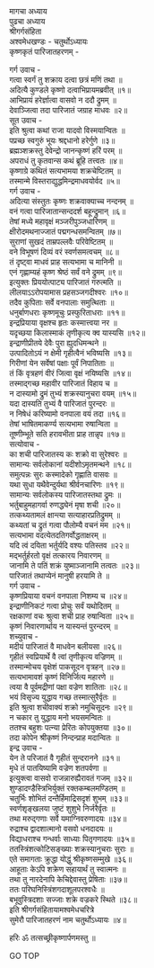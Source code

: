 मागचा अध्याय  
पुढचा अध्याय  
श्रीगर्गसंहिता  
अश्वमेधखण्डः - चतुर्थोऽध्यायः  
कृष्णकृतं पारिजातहरणम् -  
  
गर्ग उवाच -  
गत्वा स्वर्गं तु शक्राय दत्वा छत्रं मणिं तथा ॥  
अदित्यै कुण्डले कृष्णो दत्वाभिप्रायमब्रवीत् ॥१॥  
आभिप्रायं हरेर्ज्ञात्वा वासवो न ददौ द्रुमम् ॥  
देवाञ्जित्वा तदा पारिजातं जग्राह माधवः ॥२॥  
सूत उवाच -  
इति श्रुत्वा कथां राजा यादवो विस्मयान्वितः ॥  
पप्रच्छ स्वगुरुं भूयः श्रद्दधानो हरेर्गुणे ॥३॥  
ब्रह्मञ्शक्रस्तु देवेन्द्रो जानन्कृष्णं हरिं परम् ॥  
अपराधं तु कृतवान्स कथं ब्रूहि तत्त्वतः ॥४॥  
कृष्णाग्रे कथितं सत्यभामया शक्रचेष्टितम् ॥  
तस्मान्मे विस्तराद्युद्धमिन्द्रमाधवयोर्वद ॥५॥  
गर्ग उवाच -  
अदित्या संस्तुतः कृष्णः शक्रवाक्याच्च नन्दनम् ॥  
वनं गत्वा पारिजातान्सन्ददर्श बहून्द्रुमान् ॥६॥  
तेषां मध्ये महावृक्षं मञ्जरीपुञ्जधारिणम् ॥  
क्षीरोदमथनाज्जातं पद्मगन्धसमन्वितम् ॥७॥  
सुराणां सुखदं ताम्रपल्लवैः परिवेष्टितम् ॥  
वने विभूषणं दिव्यं वरं स्वर्णसमत्वचम् ॥८॥  
तं दृष्ट्वा माधवं प्राह सत्यभामा च मानिनी ॥  
एनं गृह्णाम्यहं कृष्ण श्रेष्ठं सर्वं वने द्रुमम् ॥९॥  
इत्युक्तः प्रिययोत्पाट्य पारिजातं गरुत्मति ॥  
लीलयाऽऽरोपयामास प्रहसञ्जगदीश्वरः ॥१०॥  
तदैव कुपिताः सर्वे वनपालाः समुत्थिताः ॥  
धनुर्बाणधराः कृष्णमूचुः प्रस्फुरिताधराः ॥११॥  
इन्द्रप्रियाया वृक्षश्च हृतः कस्मात्त्वया नर ॥  
यदृच्छया किलास्माकं तृणीकृत्य क्व यास्यसि ॥१२॥  
इन्द्राणीप्रीतये देवैः पुरा ह्युदधिमन्थने ॥  
उत्पादितोऽयं न क्षेमी गृहीत्वैनं भविष्यसि ॥१३॥  
गिरीणां येन सर्वेषां पक्षाः पूर्वं निपातिताः ॥  
तं किं वृत्रहणं वीरं जित्वा वृक्षं नयिष्यसि ॥१४॥  
तस्माद्‌गच्छ महावीर पारिजातं विहाय च ॥  
न दास्यामो द्रुमं तुभ्यं शक्रस्यानुचरा वयम् ॥१५॥  
यदा दास्यति तुभ्यं वै पारिजातं पुरन्दरः ॥  
न निषेधं करिष्यामो वनपाला वयं तदा ॥१६॥  
तेषां भाषितमाकर्ण्य सत्यभामा रुषान्विता ॥  
तूष्णीम्भूते सति हरावभीता प्राह तान्नृप ॥१७॥  
सत्योवाच -  
का शची पारिजातस्य कः शक्रो वा सुरेश्वरः ॥  
सामान्यः सर्वलोकानां यदीशोऽमृतमन्थने ॥१८॥  
समुत्पन्नः सुरः कस्मादेको गृह्णाति वासवः ॥  
यथा सुधा यथैवेन्दुर्यथा श्रीर्वनचारिणः ॥१९॥  
सामान्यः सर्वलोकस्य पारिजातस्तथा द्रुमः ॥  
भर्तुबाहुमहागर्वा रुणद्ध्येनं मृषा शची ॥२०॥  
तत्कथ्यतामलं क्षान्त्या सत्याहारप्रतिद्रुमम् ॥  
कथ्यतां च द्रुतं गत्वा पौलोम्यै वचनं मम ॥२१॥  
सत्यभामा वदत्येतदतिगर्वोद्धताक्षरम् ॥  
यदि त्वं दयिता भर्तुर्यदि वश्यः पतिस्तव ॥२२॥  
मद्‌भर्तुर्हरतो वृक्षं तत्कारय निवारणम् ॥  
जानामि ते पतिं शक्रं युष्माञ्जानामि तत्वतः ॥२३॥  
पारिजातं तथाप्येनं मानुषी हरयामि ते ॥  
गर्ग उवाच -  
कृष्णप्रियाया वचनं वनपाला निशम्य च ॥२४॥  
इन्द्राणीनिकटं गत्वा प्रोचुः सर्वं यथोदितम् ॥  
रक्षकाणां वचः श्रुत्वा शची प्राह रुषान्विता ॥२५॥  
कृष्णं निवारणार्थाय न यास्यन्तं पुरन्दरम् ॥  
शच्युवाच -  
मदीयं पारिजातं वै माधवेन बलीयसा ॥२६॥  
गृहीतं स्वप्रियार्थे वै त्वां तृणीकृत्य वज्रिणम् ॥  
तस्मान्मोचय वृक्षेशं पाकसूदन वृत्रहन् ॥२७॥  
सत्यभामावशं कृष्णं विनिर्जित्य महारणे ॥  
त्वया वै पूर्वमद्रीणां पक्षा वज्रेण शातिताः ॥२८॥  
भयं विसृज्य युद्धाय गच्छ तस्मात्सुरैर्वृतः ॥  
इति श्रुत्वा शचीवाक्यं शक्रो नमुचिसूदनः ॥२९॥  
न चकार तु युद्धाय मनो भयसमन्वितः ॥  
ततश्च बहुशः पत्न्या प्रेरितः कोपयुक्तया ॥३०॥  
तदा कोपेन श्रीकृष्णं निन्दन्प्राह मदान्वितः ॥  
इन्द्र उवाच -  
येन ते परिजातं वै गृहीतं सुन्दरानने ॥३१॥  
मृधे तं पातयिष्यामि वज्रेण शतपर्वणा ॥  
इत्युक्त्वा वासवो राजन्नारुह्यैरावतं गजम् ॥३२॥  
शुण्डादण्डैस्त्रिभिर्युक्तं रक्तकम्बलमण्डितम् ॥  
चतुर्भिः शोभितं दन्तैर्हिमाद्रिसदृशं शुभम् ॥३३॥  
स्वर्णशृङ्खलया जुष्टं शुशुभे निर्जरैर्वृतः ॥  
तथा मरुद्‌गणाः सर्वे यमाग्निवरुणादयः ॥३४॥  
रुद्राश्च द्वादशात्मानो वसवो धनदादयः ॥  
विद्याधराश्च गन्धर्वाः साध्याः पितृगणादयः ॥३५॥  
ततस्त्रिंशत्कोटिसङ्ख्याः शक्रस्यानुचराः सुराः ॥  
एते समागताः क्रुद्धा योद्धुं श्रीकृष्णसम्मुखे ॥३६॥  
आहूताः केऽपि शक्रेण सहायार्थं तु स्वात्मनः ॥  
तथा तु नारदेनापि केचिद्देवास्तु प्रेषिताः ॥३७॥  
ततः परिघनिस्त्रिंशगदाशूलपरश्वधैः ॥  
बभूवुस्त्रिदशाः सज्जाः शक्रे वज्रकरे स्थिते ॥३८॥  
इति श्रीगर्गसंहितायामश्वमेधचरित्रे  
सुमेरौ पारिजातहरणं नाम चतुर्थोऽध्यायः ॥४॥  
  
हरिः ॐ तत्सच्छ्रीकृष्णार्पणमस्तु ॥  
  
GO TOP
